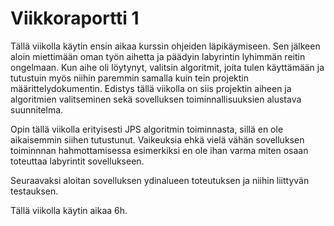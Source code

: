 # Viikkoraportti 1

Tällä viikolla käytin ensin aikaa kurssin ohjeiden läpikäymiseen. Sen jälkeen aloin miettimään oman työn aihetta ja päädyin labyrintin lyhimmän reitin ongelmaan.
Kun aihe oli löytynyt, valitsin algoritmit, joita tulen käyttämään ja tutustuin myös niihin paremmin samalla kuin tein projektin määrittelydokumentin. Edistys tällä viikolla
on siis projektin aiheen ja algoritmien valitseminen sekä sovelluksen toiminnallisuuksien alustava suunnitelma.

Opin tällä viikolla erityisesti JPS algoritmin toiminnasta, sillä en ole aikaisemmin siihen tutustunut. Vaikeuksia ehkä vielä vähän sovelluksen toiminnnan hahmottamisessa
esimerkiksi en ole ihan varma miten osaan toteuttaa labyrintit sovellukseen.

Seuraavaksi aloitan sovelluksen ydinalueen toteutuksen ja niihin liittyvän testauksen.

Tällä viikolla käytin aikaa 6h.
